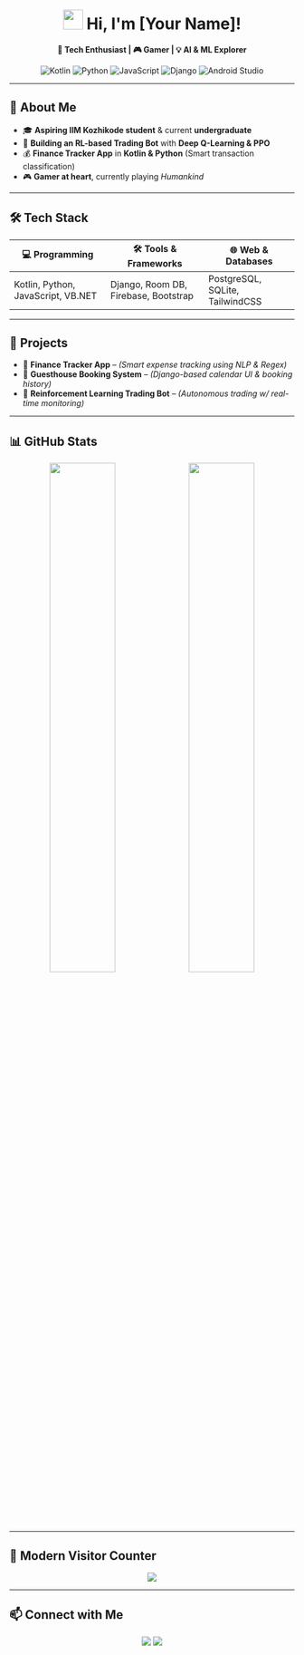 <!-- Modern GitHub Profile README -->

<h1 align="center">
  <img src="https://em-content.zobj.net/source/microsoft-teams/363/waving-hand_1f44b.png" width="35px"> Hi, I'm [Your Name]!
</h1>

<p align="center">
  <b>🚀 Tech Enthusiast | 🎮 Gamer | 💡 AI & ML Explorer</b>
</p>

<p align="center">
  <img src="https://img.shields.io/badge/Code-Kotlin-blue?style=for-the-badge&logo=kotlin" alt="Kotlin">
  <img src="https://img.shields.io/badge/Code-Python-yellow?style=for-the-badge&logo=python" alt="Python">
  <img src="https://img.shields.io/badge/Code-JavaScript-orange?style=for-the-badge&logo=javascript" alt="JavaScript">
  <img src="https://img.shields.io/badge/Tools-Django-brightgreen?style=for-the-badge&logo=django" alt="Django">
  <img src="https://img.shields.io/badge/Tools-Android_Studio-darkgreen?style=for-the-badge&logo=android-studio" alt="Android Studio">
</p>

---

## **🌟 About Me**
- 🎓 **Aspiring IIM Kozhikode student** & current **undergraduate**  
- 🤖 **Building an RL-based Trading Bot** with **Deep Q-Learning & PPO**  
- 💰 **Finance Tracker App** in **Kotlin & Python** (Smart transaction classification)  
- 🎮 **Gamer at heart**, currently playing *Humankind*  

---

## **🛠️ Tech Stack**
| 💻 Programming  | 🛠️ Tools & Frameworks | 🌐 Web & Databases |
|----------------|-----------------------|--------------------|
| Kotlin, Python, JavaScript, VB.NET | Django, Room DB, Firebase, Bootstrap | PostgreSQL, SQLite, TailwindCSS |

---

## **📌 Projects**
- 🎯 **Finance Tracker App** – *(Smart expense tracking using NLP & Regex)*  
- 🏨 **Guesthouse Booking System** – *(Django-based calendar UI & booking history)*  
- 🤖 **Reinforcement Learning Trading Bot** – *(Autonomous trading w/ real-time monitoring)*  

---

## **📊 GitHub Stats**
<p align="center">
  <img src="https://github-readme-stats.vercel.app/api?username=YourGitHubUsername&show_icons=true&theme=tokyonight&hide_border=true&bg_color=00000000" width="48%">
  <img src="https://github-readme-streak-stats.herokuapp.com/?user=TharunSree&theme=tokyonight&hide_border=true&background=00000000" width="48%">
</p>

---

## **🚀 Modern Visitor Counter**
<p align="center">
  <img src="https://img.shields.io/badge/Visitors-🔵%20[TharunSree]%20🟣-blueviolet?style=for-the-badge&logo=windows11&logoColor=white">
</p>

---

## **📫 Connect with Me**
<p align="center">
  <a href="https://linkedin.com/in/YourProfile"><img src="https://img.shields.io/badge/LinkedIn-0077B5?style=for-the-badge&logo=linkedin&logoColor=white"></a>
  <a href="https://twitter.com/YourProfile"><img src="https://img.shields.io/badge/Twitter-1DA1F2?style=for-the-badge&logo=twitter&logoColor=white"></a>
</p>
